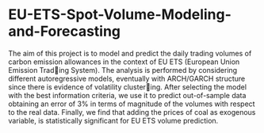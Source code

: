 # EU-ETS-Spot-Volume-Modeling-and-Forecasting

The aim of this project is to model and predict the daily trading volumes of
carbon emission allowances in the context of EU ETS (European Union Emission Trading System). The analysis is performed by considering different autoregressive models,
eventually with ARCH/GARCH structure since there is evidence of volatility clustering. After selecting the model with the best information criteria, we use it to predict
out-of-sample data obtaining an error of 3% in terms of magnitude of the volumes with
respect to the real data. Finally, we find that adding the prices of coal as exogenous
variable, is statistically significant for EU ETS volume prediction.
